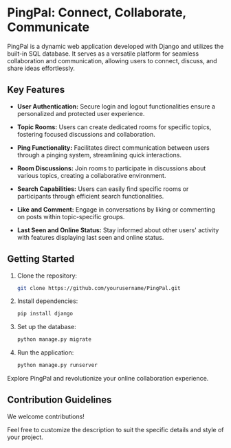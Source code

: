 # PingPal: Connect, Collaborate, Communicate

PingPal is a dynamic web application developed with Django and utilizes the built-in SQL database. It serves as a versatile platform for seamless collaboration and communication, allowing users to connect, discuss, and share ideas effortlessly.

## Key Features

- **User Authentication:** Secure login and logout functionalities ensure a personalized and protected user experience.

- **Topic Rooms:** Users can create dedicated rooms for specific topics, fostering focused discussions and collaboration.

- **Ping Functionality:** Facilitates direct communication between users through a pinging system, streamlining quick interactions.

- **Room Discussions:** Join rooms to participate in discussions about various topics, creating a collaborative environment.

- **Search Capabilities:** Users can easily find specific rooms or participants through efficient search functionalities.

- **Like and Comment:** Engage in conversations by liking or commenting on posts within topic-specific groups.

- **Last Seen and Online Status:** Stay informed about other users' activity with features displaying last seen and online status.

## Getting Started

1. Clone the repository:
   ```bash
   git clone https://github.com/yourusername/PingPal.git
   ```

2. Install dependencies:
   ```bash
   pip install django
   ```

3. Set up the database:
   ```bash
   python manage.py migrate
   ```

4. Run the application:
   ```bash
   python manage.py runserver
   ```

Explore PingPal and revolutionize your online collaboration experience.

## Contribution Guidelines

We welcome contributions!



Feel free to customize the description to suit the specific details and style of your project.
